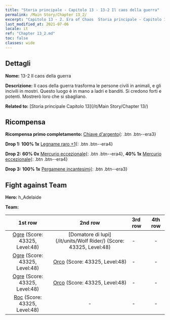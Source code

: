 ```yaml
---
title: "Storia principale - Capitolo 13 - 13-2 Il caos della guerra"
permalink: /Main Story/Chapter 13_2/
excerpt: "Capitolo 13 - 2. Era of Chaos  Storia principale - Capitolo 13_2. 13-2 Il caos della guerra"
last_modified_at: 2021-07-06
locale: it
ref: "Chapter 13_2.md"
toc: false
classes: wide
---
```


## Dettagli

 **Nome:** 13-2 Il caos della guerra

 **Descrizione:** Il caos della guerra trasforma le persone civili in animali, e gli incivili in mostri. Questo luogo è in mano a ladri e banditi. Si credono forti e potenti. Mostrerò loro che si sbagliano.

 **Related to:** [Storia principale Capitolo 13](/it/Main Story/Chapter 13/)

## Ricompensa

 **Ricompensa primo completamento:** [Chiave d'argento](/ItemsIT/con_693/){: .btn .btn--era3}

 **Drop 1:** **100% 1x** [Legname raro +1](/ItemsIT/mat_41/){: .btn .btn--era4}

 **Drop 2:** **60% 0x** [Mercurio eccezionale](/ItemsIT/mat_35/){: .btn .btn--era4}, **40% 1x** [Mercurio eccezionale](/ItemsIT/mat_35/){: .btn .btn--era4}

 **Drop 3:** **100% 1x** [Pergamene incantesimi](/ItemsIT/con_694/){: .btn .btn--era3}


## Fight against Team
 **Hero:** h_Adelaide

 **Team:**


  | 1st row | 2nd row | 3rd row | 4th row |
  |:----:|:----:|:----|:----:|
  | [Ogre](/it/units/Ogre/) (Score: 43325, Level:48)  | [Domatore di lupi](/it/units/Wolf Rider/) (Score: 43325, Level:48)  | - | - |
  | [Ogre](/it/units/Ogre/) (Score: 43325, Level:48)  | [Orco](/it/units/Orc/) (Score: 43325, Level:48)  | - | - |
  | [Ogre](/it/units/Ogre/) (Score: 43325, Level:48)  | [Orco](/it/units/Orc/) (Score: 43325, Level:48)  | - | - |
  | [Roc](/it/units/Roc/) (Score: 43325, Level:48)  | - | - | - |


